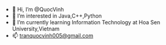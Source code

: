 - 👋 Hi, I’m @QuocVinh
- 👀 I’m interested in Java,C++,Python
- 🌱 I’m currently learning Information Technology at Hoa Sen University,Vietnam
- 📫 tranquocvinh005@gmail.com 

<!---
john9012002/john9012002 is a ✨ special ✨ repository because its `README.md` (this file) appears on your GitHub profile.
You can click the Preview link to take a look at your changes.
--->

